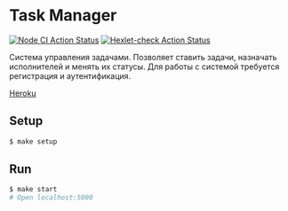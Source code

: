 # Task Manager
[![Node CI Action Status](https://github.com/Cred1Tor/backend-project-lvl4/workflows/Node%20CI/badge.svg)](https://github.com/Cred1Tor/backend-project-lvl4/actions?query=workflow%3A"Node+CI)
[![Hexlet-check Action Status](https://github.com/Cred1Tor/backend-project-lvl4/workflows/hexlet-check/badge.svg)](https://github.com/Cred1Tor/backend-project-lvl4/actions?query=workflow%3Ahexlet-check)

Система управления задачами. Позволяет ставить задачи, назначать исполнителей и менять их статусы. Для работы с системой требуется регистрация и аутентификация.

[Heroku](https://fierce-badlands-18912.herokuapp.com/)

## Setup

```sh
$ make setup
```

## Run

```sh
$ make start
# Open localhost:5000
```